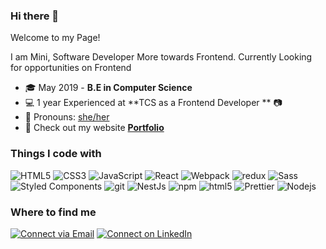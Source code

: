 ### Hi there 👋
Welcome to my Page!

I am Mini, Software Developer More towards Frontend. Currently Looking for opportunities on Frontend

- 🎓 May 2019 - **B.E in Computer Science**
- 💻 1 year Experienced at **TCS as a Frontend Developer ** 📷
- 👑 Pronouns: [she/her](https://www.mypronouns.org/she-her)
- 🌴 Check out my website **[Portfolio](https://mini2809.github.io/)**

<h3>Things I code with</h3>
<p>
  <img alt="HTML5" src="https://img.shields.io/badge/-HTML5-E44D26?style=flat&logo=html5&logoColor=white"/>
  <img alt="CSS3" src="https://img.shields.io/badge/-CSS3-2965f1?style=flat&logo=css3&logoColor=white"/>
  <img alt="JavaScript" src="https://img.shields.io/badge/-JavaScript-F0DB4F?style=flat&logo=javascript&logoColor=white"/>
  <img alt="React" src="https://img.shields.io/badge/-React-45b8d8?style=flat-square&logo=react&logoColor=white" />
  <img alt="Webpack" src="https://img.shields.io/badge/-Webpack-8DD6F9?style=flat-square&logo=webpack&logoColor=white" /> 
  <img alt="redux" src="https://img.shields.io/badge/-Redux-764ABC?style=flat-square&logo=redux&logoColor=white" />
  <img alt="Sass" src="https://img.shields.io/badge/-Sass-CC6699?style=flat-square&logo=sass&logoColor=white" />
  <img alt="Styled Components" src="https://img.shields.io/badge/-Styled_Components-db7092?style=flat-square&logo=styled-components&logoColor=white" />
  <img alt="git" src="https://img.shields.io/badge/-Git-F05032?style=flat-square&logo=git&logoColor=white" />
  <img alt="NestJs" src="https://img.shields.io/badge/-NestJs-ea2845?style=flat-square&logo=nestjs&logoColor=white" />
  <img alt="npm" src="https://img.shields.io/badge/-NPM-CB3837?style=flat-square&logo=npm&logoColor=white" />
  <img alt="html5" src="https://img.shields.io/badge/-HTML5-E34F26?style=flat-square&logo=html5&logoColor=white" />
  <img alt="Prettier" src="https://img.shields.io/badge/-Prettier-F7B93E?style=flat-square&logo=prettier&logoColor=white" />
  <img alt="Nodejs" src="https://img.shields.io/badge/-Nodejs-43853d?style=flat-square&logo=Node.js&logoColor=white" />
</p>

<h3>Where to find me</h3>
<p> <a href="mailto:minijaib928@gmail.com"> 
        <img alt="Connect via Email" src="https://img.shields.io/badge/Gmail-c14438?style=for-the-badge&logo=Gmail&logoColor=white" /></a>
  <a href="www.linkedin.com/in/mini-jain928" target="_blank"><img alt="Connect on LinkedIn" src="https://img.shields.io/badge/-LinkedIn-0077B5?style=for-the-badge&logo=Linkedin&logoColor=white" /></a>
</p>
<!--
**mini2809/mini2809** is a ✨ _special_ ✨ repository because its `README.md` (this file) appears on your GitHub profile.

Here are some ideas to get you started:

- 🔭 I’m currently working on 
- 🌱 I’m currently learning ...
- 👯 I’m looking to collaborate on ...
- 🤔 I’m looking for help with ...
- 💬 Ask me about ...
- 📫 How to reach me: ...
- 😄 Pronouns: ...
- ⚡ Fun fact: ...
-->

